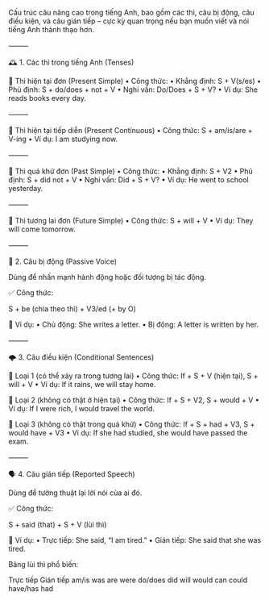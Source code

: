 Cấu trúc câu nâng cao trong tiếng Anh, bao gồm các thì, câu bị động, câu điều kiện, và câu gián tiếp – cực kỳ quan trọng nếu bạn muốn viết và nói tiếng Anh thành thạo hơn.

⸻

🕰️ 1. Các thì trong tiếng Anh (Tenses)

🔹 Thì hiện tại đơn (Present Simple)
	•	Công thức:
	•	Khẳng định: S + V(s/es)
	•	Phủ định: S + do/does + not + V
	•	Nghi vấn: Do/Does + S + V?
	•	Ví dụ: She reads books every day.

⸻

🔹 Thì hiện tại tiếp diễn (Present Continuous)
	•	Công thức: S + am/is/are + V-ing
	•	Ví dụ: I am studying now.

⸻

🔹 Thì quá khứ đơn (Past Simple)
	•	Công thức:
	•	Khẳng định: S + V2
	•	Phủ định: S + did not + V
	•	Nghi vấn: Did + S + V?
	•	Ví dụ: He went to school yesterday.

⸻

🔹 Thì tương lai đơn (Future Simple)
	•	Công thức: S + will + V
	•	Ví dụ: They will come tomorrow.

⸻

🔄 2. Câu bị động (Passive Voice)

Dùng để nhấn mạnh hành động hoặc đối tượng bị tác động.

✅ Công thức:

S + be (chia theo thì) + V3/ed (+ by O)

📌 Ví dụ:
	•	Chủ động: She writes a letter.
	•	Bị động: A letter is written by her.

⸻

🌩️ 3. Câu điều kiện (Conditional Sentences)

🔹 Loại 1 (có thể xảy ra trong tương lai)
	•	Công thức: If + S + V (hiện tại), S + will + V
	•	Ví dụ: If it rains, we will stay home.

🔹 Loại 2 (không có thật ở hiện tại)
	•	Công thức: If + S + V2, S + would + V
	•	Ví dụ: If I were rich, I would travel the world.

🔹 Loại 3 (không có thật trong quá khứ)
	•	Công thức: If + S + had + V3, S + would have + V3
	•	Ví dụ: If she had studied, she would have passed the exam.

⸻

🗣️ 4. Câu gián tiếp (Reported Speech)

Dùng để tường thuật lại lời nói của ai đó.

✅ Công thức:

S + said (that) + S + V (lùi thì)

📌 Ví dụ:
	•	Trực tiếp: She said, “I am tired.”
	•	Gián tiếp: She said that she was tired.

Bảng lùi thì phổ biến:

Trực tiếp	Gián tiếp
am/is	was
are	were
do/does	did
will	would
can	could
have/has	had

